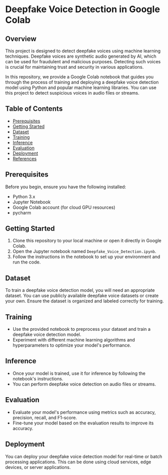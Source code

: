 # Deepfake Voice Detection in Google Colab

## Overview
This project is designed to detect deepfake voices using machine learning techniques. Deepfake voices are synthetic audio generated by AI, which can be used for fraudulent and malicious purposes. Detecting such voices is crucial for maintaining trust and security in various applications.

In this repository, we provide a Google Colab notebook that guides you through the process of training and deploying a deepfake voice detection model using Python and popular machine learning libraries. You can use this project to detect suspicious voices in audio files or streams.

## Table of Contents
- [Prerequisites](#prerequisites)
- [Getting Started](#getting-started)
- [Dataset](#dataset)
- [Training](#training)
- [Inference](#inference)
- [Evaluation](#evaluation)
- [Deployment](#deployment)
- [References](#references)

## Prerequisites
Before you begin, ensure you have the following installed:
- Python 3.x
- Jupyter Notebook
- Google Colab account (for cloud GPU resources)
- pycharm

## Getting Started
1. Clone this repository to your local machine or open it directly in Google Colab.
2. Open the Jupyter notebook named `Deepfake_Voice_Detection.ipynb`.
3. Follow the instructions in the notebook to set up your environment and run the code.

## Dataset
To train a deepfake voice detection model, you will need an appropriate dataset. You can use publicly available deepfake voice datasets or create your own. Ensure the dataset is organized and labeled correctly for training.

## Training
- Use the provided notebook to preprocess your dataset and train a deepfake voice detection model.
- Experiment with different machine learning algorithms and hyperparameters to optimize your model's performance.

## Inference
- Once your model is trained, use it for inference by following the notebook's instructions.
- You can perform deepfake voice detection on audio files or streams.

## Evaluation
- Evaluate your model's performance using metrics such as accuracy, precision, recall, and F1-score.
- Fine-tune your model based on the evaluation results to improve its accuracy.

## Deployment
You can deploy your deepfake voice detection model for real-time or batch processing applications. This can be done using cloud services, edge devices, or server applications.

